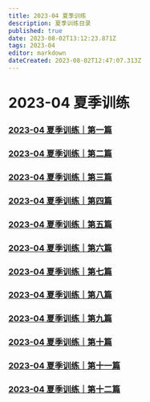 ```yaml
---
title: 2023-04 夏季训练
description: 夏季训练目录
published: true
date: 2023-08-02T13:12:23.871Z
tags: 2023-04
editor: markdown
dateCreated: 2023-08-02T12:47:07.313Z
---
```


# 2023-04 夏季训练
### [2023-04 夏季训练｜第一篇](/home/2023-04/2023-04-01)
### [2023-04 夏季训练｜第二篇](/home/2023-04/2023-04-02)
### [2023-04 夏季训练｜第三篇](/home/2023-04/2023-04-03)
### [2023-04 夏季训练｜第四篇](/home/2023-04/2023-04-04)
### [2023-04 夏季训练｜第五篇](/home/2023-04/2023-04-05)
### [2023-04 夏季训练｜第六篇](/home/2023-04/2023-04-06)
### [2023-04 夏季训练｜第七篇](/home/2023-04/2023-04-07)
### [2023-04 夏季训练｜第八篇](/home/2023-04/2023-04-08)
### [2023-04 夏季训练｜第九篇](/home/2023-04/2023-04-09)
### [2023-04 夏季训练｜第十篇](/home/2023-04/2023-04-10)
### [2023-04 夏季训练｜第十一篇](/home/2023-04/2023-04-11)
### [2023-04 夏季训练｜第十二篇](/home/2023-04/2023-04-12)
<!-- Google tag (gtag.js) -->
<script async src="https://www.googletagmanager.com/gtag/js?id=G-1P8709Z16T"></script>
<script>
  window.dataLayer = window.dataLayer || [];
  function gtag(){dataLayer.push(arguments);}
  gtag('js', new Date());

  gtag('config', 'G-1P8709Z16T');
</script>
